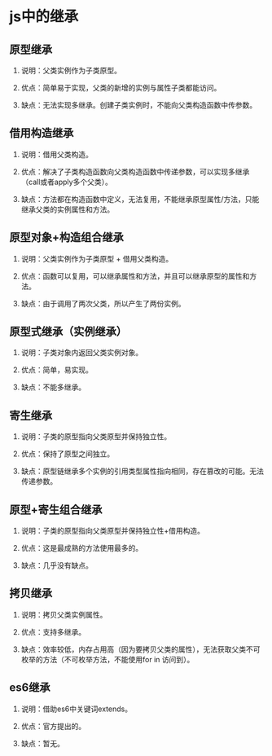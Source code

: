 # js中的继承

## 原型继承

1. 说明：父类实例作为子类原型。
   
2. 优点：简单易于实现，父类的新增的实例与属性子类都能访问。
   
3. 缺点：无法实现多继承。创建子类实例时，不能向父类构造函数中传参数。

## 借用构造继承

1. 说明：借用父类构造。
   
2. 优点：解决了子类构造函数向父类构造函数中传递参数，可以实现多继承（call或者apply多个父类）。
   
3. 缺点：方法都在构造函数中定义，无法复用，不能继承原型属性/方法，只能继承父类的实例属性和方法。

## 原型对象+构造组合继承

1. 说明：父类实例作为子类原型 + 借用父类构造。
   
2. 优点：函数可以复用，可以继承属性和方法，并且可以继承原型的属性和方法。
   
3. 缺点：由于调用了两次父类，所以产生了两份实例。

## 原型式继承（实例继承）

1. 说明：子类对象内返回父类实例对象。
   
2. 优点：简单，易实现。
   
3. 缺点：不能多继承。

## 寄生继承

1. 说明：子类的原型指向父类原型并保持独立性。
   
2. 优点：保持了原型之间独立。
   
3. 缺点：原型链继承多个实例的引用类型属性指向相同，存在篡改的可能。无法传递参数。

## 原型+寄生组合继承

1. 说明：子类的原型指向父类原型并保持独立性+借用构造。
   
2. 优点：这是最成熟的方法使用最多的。
   
3. 缺点：几乎没有缺点。

## 拷贝继承

1. 说明：拷贝父类实例属性。
   
2. 优点：支持多继承。
   
3. 缺点：效率较低，内存占用高（因为要拷贝父类的属性），无法获取父类不可枚举的方法（不可枚举方法，不能使用for in 访问到）。

## es6继承

1. 说明：借助es6中关键词extends。
   
2. 优点：官方提出的。
   
3. 缺点：暂无。
